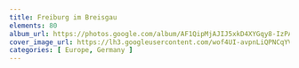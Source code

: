 ```yaml
---
title: Freiburg im Breisgau
elements: 80
album_url: https://photos.google.com/album/AF1QipMjAJIJ5xkD4XYGqy8-IzPAGj63ToIQiacsIXK4
cover_image_url: https://lh3.googleusercontent.com/wof4UI-avpnLiQPNCqYVowkp6KTOz9LDn4c-rEvwm4M4GaK6bLsWtRhGF0jMS0Q228qV570KEU2ylXpmA4Vo8Z6_S12AjF9wYudEHG4E29T733pi5j5py-tEYp898LjrOfcfQm0fwyhvohasNqIcCy3z4SezdMBhi550d11oomz1a0ebVfTX0lbSAqtvL3U0evS27pps6YJ2t8qFv72oKH2_gkKDQWce8lCsnxKJSxV_0dnyRSRmBWFbyN6HNSUu2LpAC_4mEI7tqzXEMmza2E57YMdn476epGDsK7m5c-MueV5hA2O6aFuYNwCmzvYQg7DlU72zPg6gx-oFl9XeM4dWCHEn-b8qjWJeKEPU7puiuoasNR1rDB5w83Rzs8VpMqTAhtATSRF8EeOxksoOmKQMobIWYgKIK_z10_NIYT122vj5TTcJMtXnIbVw18d7NUBAOOZXnhD-Jx07fyeZGHZrmwHZuuF1njzpBuwa2dKNd6K7qyhU4mO3lZ9lkYPIql8IMVUvVZS_MJjVHUkRf3yTDl4CfQdvTb1Zc0vHO7m-3YSkk9x6OrExmgqwqxDi4Wju4iOxcd7B1JL0I3tHvgM87G2CgFDTfvwTdoC0xqrx9h8BojJXR2qhR7m2TmtK2t9tASHsM85XTHQLcXhmVvZodA=s195-p-k-no
categories: [ Europe, Germany ]
---
```

